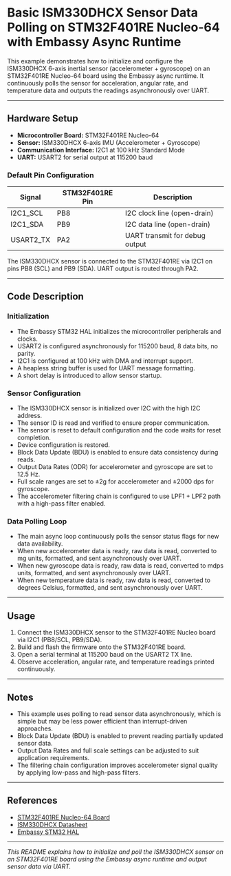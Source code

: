 # Basic ISM330DHCX Sensor Data Polling on STM32F401RE Nucleo-64 with Embassy Async Runtime

This example demonstrates how to initialize and configure the ISM330DHCX 6-axis inertial sensor (accelerometer + gyroscope) on an STM32F401RE Nucleo-64 board using the Embassy async runtime. It continuously polls the sensor for acceleration, angular rate, and temperature data and outputs the readings asynchronously over UART.

---

## Hardware Setup

- **Microcontroller Board:** STM32F401RE Nucleo-64
- **Sensor:** ISM330DHCX 6-axis IMU (Accelerometer + Gyroscope)
- **Communication Interface:** I2C1 at 100 kHz Standard Mode
- **UART:** USART2 for serial output at 115200 baud

### Default Pin Configuration

| Signal       | STM32F401RE Pin | Description                    |
|--------------|-----------------|-------------------------------|
| I2C1_SCL     | PB8             | I2C clock line (open-drain)   |
| I2C1_SDA     | PB9             | I2C data line (open-drain)    |
| USART2_TX    | PA2             | UART transmit for debug output|

The ISM330DHCX sensor is connected to the STM32F401RE via I2C1 on pins PB8 (SCL) and PB9 (SDA). UART output is routed through PA2.

---

## Code Description

### Initialization

- The Embassy STM32 HAL initializes the microcontroller peripherals and clocks.
- USART2 is configured asynchronously for 115200 baud, 8 data bits, no parity.
- I2C1 is configured at 100 kHz with DMA and interrupt support.
- A heapless string buffer is used for UART message formatting.
- A short delay is introduced to allow sensor startup.

### Sensor Configuration

- The ISM330DHCX sensor is initialized over I2C with the high I2C address.
- The sensor ID is read and verified to ensure proper communication.
- The sensor is reset to default configuration and the code waits for reset completion.
- Device configuration is restored.
- Block Data Update (BDU) is enabled to ensure data consistency during reads.
- Output Data Rates (ODR) for accelerometer and gyroscope are set to 12.5 Hz.
- Full scale ranges are set to ±2g for accelerometer and ±2000 dps for gyroscope.
- The accelerometer filtering chain is configured to use LPF1 + LPF2 path with a high-pass filter enabled.

### Data Polling Loop

- The main async loop continuously polls the sensor status flags for new data availability.
- When new accelerometer data is ready, raw data is read, converted to mg units, formatted, and sent asynchronously over UART.
- When new gyroscope data is ready, raw data is read, converted to mdps units, formatted, and sent asynchronously over UART.
- When new temperature data is ready, raw data is read, converted to degrees Celsius, formatted, and sent asynchronously over UART.

---

## Usage

1. Connect the ISM330DHCX sensor to the STM32F401RE Nucleo board via I2C1 (PB8/SCL, PB9/SDA).
2. Build and flash the firmware onto the STM32F401RE board.
3. Open a serial terminal at 115200 baud on the USART2 TX line.
4. Observe acceleration, angular rate, and temperature readings printed continuously.

---

## Notes

- This example uses polling to read sensor data asynchronously, which is simple but may be less power efficient than interrupt-driven approaches.
- Block Data Update (BDU) is enabled to prevent reading partially updated sensor data.
- Output Data Rates and full scale settings can be adjusted to suit application requirements.
- The filtering chain configuration improves accelerometer signal quality by applying low-pass and high-pass filters.

---

## References

- [STM32F401RE Nucleo-64 Board](https://www.st.com/en/evaluation-tools/nucleo-f401re.html)
- [ISM330DHCX Datasheet](https://www.st.com/resource/en/datasheet/ism330dhcx.pdf)
- [Embassy STM32 HAL](https://github.com/embassy-rs/embassy)

---

*This README explains how to initialize and poll the ISM330DHCX sensor on an STM32F401RE board using the Embassy async runtime and output sensor data via UART.*